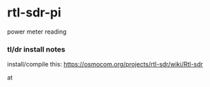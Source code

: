 # rtl-sdr-pi
power meter reading

### tl/dr install notes

install/compile this: https://osmocom.org/projects/rtl-sdr/wiki/Rtl-sdr

at
